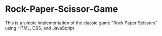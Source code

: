 # Rock-Paper-Scissor-Game
This is a simple implementation of the classic game "Rock Paper Scissors" using HTML, CSS, and JavaScript
